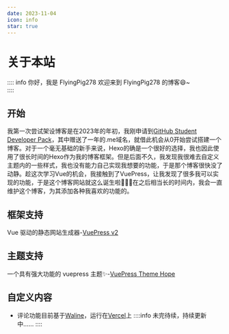 ```yaml
---
date: 2023-11-04
icon: info
star: true
---
```

# 关于本站
:::: info 你好，我是 FlyingPig278
欢迎来到 FlyingPig278 的博客:smile:~  
::::
## 开始  
我第一次尝试架设博客是在2023年的年初，我刚申请到[GitHub Student Developer Pack](https://education.github.com/pack)，其中赠送了一年的.me域名，就借此机会从0开始尝试搭建一个博客。对于一个毫无基础的新手来说，Hexo的确是一个很好的选择，我也因此使用了很长时间的Hexo作为我的博客框架。但是后面不久，我发现我很难去自定义主题内的一些样式，我也没有能力自己实现我想要的功能，于是那个博客很快没了动静。趁这次学习Vue的机会，我接触到了VuePress，让我发现了很多我可以实现的功能，于是这个博客网站就这么诞生啦:tada::tada::tada:在之后相当长的时间内，我会一直维护这个博客，为其添加各种我喜欢的功能的。
## 框架支持
Vue 驱动的静态网站生成器-[VuePress v2](https://v2.vuepress.vuejs.org/zh/)
## 主题支持
一个具有强大功能的 vuepress 主题✨-[VuePress Theme Hope](https://theme-hope.vuejs.press/zh/)
## 自定义内容
  - 评论功能目前基于[Waline](https://waline.js.org/)，运行在[Vercel](https://vercel.com/)上
::::info 
未完待续，持续更新中……
::::